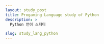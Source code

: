 ```yaml
---
layout: study_post
title: Progaming Language study of Python
description: >
  Python 언어 스터디

slug: study_lang_python
---
```


